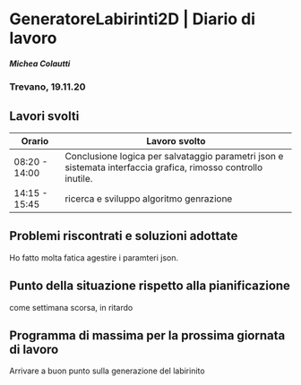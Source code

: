 # GeneratoreLabirinti2D | Diario di lavoro
##### Michea Colautti
### Trevano, 19.11.20
## Lavori svolti


|Orario        |Lavoro svolto                                                   |
|--------------|----------------------------------------------------------------|
|08:20 - 14:00 |Conclusione logica per salvataggio parametri json e sistemata interfaccia grafica, rimosso controllo inutile.
|14:15 - 15:45 |ricerca e sviluppo algoritmo genrazione|





##  Problemi riscontrati e soluzioni adottate
Ho fatto molta fatica agestire i paramteri json.

##  Punto della situazione rispetto alla pianificazione

come settimana scorsa, in ritardo
## Programma di massima per la prossima giornata di lavoro

Arrivare a buon punto sulla generazione del labirinito